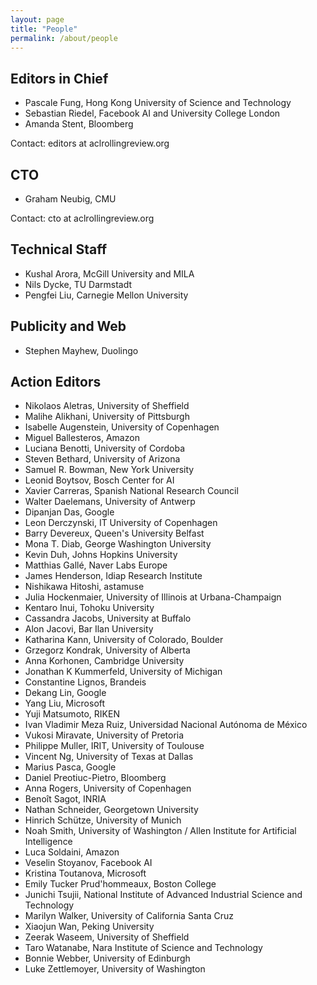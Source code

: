 ```yaml
---
layout: page
title: "People"
permalink: /about/people
---
```


## Editors in Chief

* Pascale Fung, Hong Kong University of Science and Technology
* Sebastian Riedel, Facebook AI and University College London
* Amanda Stent, Bloomberg

Contact: editors at aclrollingreview.org

## CTO

* Graham Neubig, CMU

Contact: cto at aclrollingreview.org

## Technical Staff

* Kushal Arora, McGill University and MILA
* Nils Dycke, TU Darmstadt
* Pengfei Liu, Carnegie Mellon University

## Publicity and Web

* Stephen Mayhew, Duolingo

## Action Editors

* Nikolaos Aletras, University of Sheffield
* Malihe Alikhani, University of Pittsburgh
* Isabelle Augenstein, University of Copenhagen
* Miguel Ballesteros, Amazon
* Luciana Benotti, University of Cordoba
* Steven Bethard, University of Arizona
* Samuel R. Bowman, New York University
* Leonid Boytsov, Bosch Center for AI
* Xavier Carreras, Spanish National Research Council
* Walter Daelemans, University of Antwerp
* Dipanjan Das, Google
* Leon Derczynski, IT University of Copenhagen
* Barry Devereux, Queen's University Belfast
* Mona T. Diab, George Washington University
* Kevin Duh, Johns Hopkins University
* Matthias Gallé, Naver Labs Europe
* James Henderson, Idiap Research Institute
* Nishikawa Hitoshi, astamuse
* Julia Hockenmaier, University of Illinois at Urbana-Champaign
* Kentaro Inui, Tohoku University
* Cassandra Jacobs, University at Buffalo
* Alon Jacovi, Bar Ilan University
* Katharina Kann, University of Colorado, Boulder
* Grzegorz Kondrak, University of Alberta
* Anna Korhonen, Cambridge University
* Jonathan K Kummerfeld, University of Michigan
* Constantine Lignos, Brandeis
* Dekang Lin, Google
* Yang Liu, Microsoft
* Yuji Matsumoto, RIKEN
* Ivan Vladimir Meza Ruiz, Universidad Nacional Autónoma de México
* Vukosi Miravate, University of Pretoria
* Philippe Muller, IRIT, University of Toulouse
* Vincent Ng, University of Texas at Dallas
* Marius Pasca, Google
* Daniel Preotiuc-Pietro, Bloomberg
* Anna Rogers, University of Copenhagen
* Benoît Sagot, INRIA
* Nathan Schneider, Georgetown University
* Hinrich Schütze, University of Munich
* Noah Smith, University of Washington / Allen Institute for Artificial Intelligence
* Luca Soldaini, Amazon
* Veselin Stoyanov, Facebook AI
* Kristina Toutanova, Microsoft
* Emily Tucker Prud'hommeaux, Boston College
* Junichi Tsujii, National Institute of Advanced Industrial Science and Technology
* Marilyn Walker, University of California Santa Cruz
* Xiaojun Wan, Peking University
* Zeerak Waseem, University of Sheffield
* Taro Watanabe, Nara Institute of Science and Technology
* Bonnie Webber, University of Edinburgh
* Luke Zettlemoyer, University of Washington
